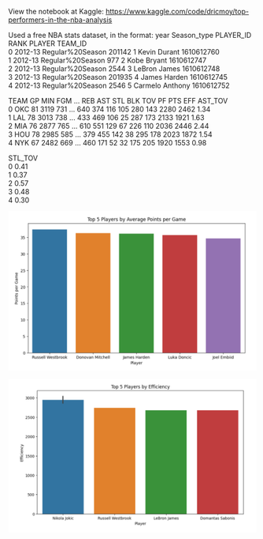 View the notebook at Kaggle: https://www.kaggle.com/code/dricmoy/top-performers-in-the-nba-analysis

Used a free NBA stats dataset, in the format: 
      year       Season_type  PLAYER_ID  RANK           PLAYER     TEAM_ID  \
0  2012-13  Regular%20Season     201142     1     Kevin Durant  1610612760   
1  2012-13  Regular%20Season        977     2      Kobe Bryant  1610612747   
2  2012-13  Regular%20Season       2544     3     LeBron James  1610612748   
3  2012-13  Regular%20Season     201935     4     James Harden  1610612745   
4  2012-13  Regular%20Season       2546     5  Carmelo Anthony  1610612752   

  TEAM  GP   MIN  FGM  ...  REB  AST  STL  BLK  TOV   PF   PTS   EFF  AST_TOV  \
0  OKC  81  3119  731  ...  640  374  116  105  280  143  2280  2462     1.34   
1  LAL  78  3013  738  ...  433  469  106   25  287  173  2133  1921     1.63   
2  MIA  76  2877  765  ...  610  551  129   67  226  110  2036  2446     2.44   
3  HOU  78  2985  585  ...  379  455  142   38  295  178  2023  1872     1.54   
4  NYK  67  2482  669  ...  460  171   52   32  175  205  1920  1553     0.98   

   STL_TOV  
0     0.41  
1     0.37  
2     0.57  
3     0.48  
4     0.30  


![alt text](image.png)

![alt text](image-1.png)

